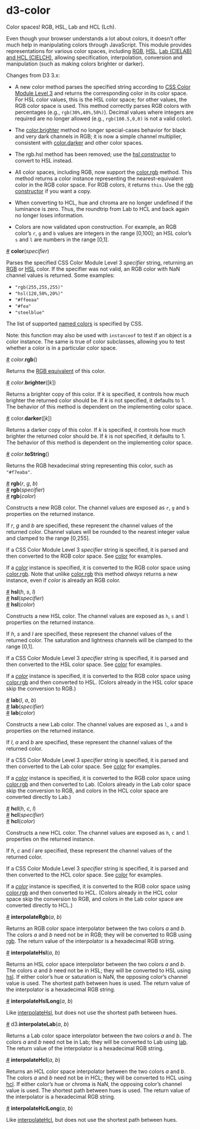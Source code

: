 # d3-color

Color spaces! RGB, HSL, Lab and HCL (Lch).

Even though your browser understands a lot about colors, it doesn’t offer much help in manipulating colors through JavaScript. This module provides representations for various color spaces, including [RGB](https://en.wikipedia.org/wiki/RGB_color_model), [HSL](https://en.wikipedia.org/wiki/HSL_and_HSV), [Lab (CIELAB) and HCL (CIELCH)](https://en.wikipedia.org/wiki/Lab_color_space#CIELAB), allowing specification, interpolation, conversion and manipulation (such as making colors brighter or darker).

Changes from D3 3.x:

* A new color method parses the specified string according to [CSS Color Module Level 3](http://www.w3.org/TR/css3-color/#colorunits) and returns the corresponding color in its color space. For HSL color values, this is the HSL color space; for other values, the RGB color space is used. This method correctly parses RGB colors with percentages (e.g., `rgb(30%,40%,50%)`). Decimal values where integers are required are no longer allowed (e.g., `rgb(100.5,0,0)` is not a valid color).

* The [color.brighter](#color_brighter) method no longer special-cases behavior for black and very dark channels in RGB; it is now a simple channel multiplier, consistent with [color.darker](#color_darker) and other color spaces.

* The rgb.hsl method has been removed; use the [hsl constructor](#hsl) to convert to HSL instead.

* All color spaces, including RGB, now support the [color.rgb](#color_rgb) method. This method returns a color instance representing the nearest-equivalent color in the RGB color space. For RGB colors, it returns `this`. Use the [rgb constructor](#rgb) if you want a copy.

* When converting to HCL, hue and chroma are no longer undefined if the luminance is zero. Thus, the roundtrip from Lab to HCL and back again no longer loses information.

* Colors are now validated upon construction. For example, an RGB color’s `r`, `g` and `b` values are integers in the range [0,100]; an HSL color’s `s` and `l` are numbers in the range [0,1].

<a name="color" href="#color">#</a> <b>color</b>(<i>specifier</i>)

Parses the specified CSS Color Module Level 3 *specifier* string, returning an [RGB](#rgb) or [HSL](#hsl) color. If the specifier was not valid, an RGB color with NaN channel values is returned. Some examples:

* `"rgb(255,255,255)"`
* `"hsl(120,50%,20%)"`
* `"#ffeeaa"`
* `"#fea"`
* `"steelblue"`

The list of supported [named colors](http://www.w3.org/TR/SVG/types.html#ColorKeywords) is specified by CSS.

Note: this function may also be used with `instanceof` to test if an object is a color instance. The same is true of color subclasses, allowing you to test whether a color is in a particular color space.

<a name="color_rgb" href="#color_rgb">#</a> *color*.<b>rgb</b>()

Returns the [RGB equivalent](#rgb) of this color.

<a name="color_brighter" href="#color_brighter">#</a> *color*.<b>brighter</b>([<i>k</i>])

Returns a brighter copy of this color. If *k* is specified, it controls how much brighter the returned color should be. If *k* is not specified, it defaults to 1. The behavior of this method is dependent on the implementing color space.

<a name="color_darker" href="#color_darker">#</a> color.<b>darker</b>([<i>k</i>])

Returns a darker copy of this color. If *k* is specified, it controls how much brighter the returned color should be. If *k* is not specified, it defaults to 1. The behavior of this method is dependent on the implementing color space.

<a name="color_toString" href="#color_toString">#</a> *color*.<b>toString</b>()

Returns the RGB hexadecimal string representing this color, such as `"#f7eaba"`.

<a name="rgb" href="#rgb">#</a> <b>rgb</b>(<i>r</i>, <i>g</i>, <i>b</i>)<br>
<a href="#rgb">#</a> <b>rgb</b>(<i>specifier</i>)<br>
<a href="#rgb">#</a> <b>rgb</b>(<i>color</i>)<br>

Constructs a new RGB color. The channel values are exposed as `r`, `g` and `b` properties on the returned instance.

If *r*, *g* and *b* are specified, these represent the channel values of the returned color. Channel values will be rounded to the nearest integer value and clamped to the range [0,255].

If a CSS Color Module Level 3 *specifier* string is specified, it is parsed and then converted to the RGB color space. See [color](#color) for examples.

If a [*color*](#color) instance is specified, it is converted to the RGB color space using [color.rgb](#color_rgb). Note that unlike [color.rgb](#color_rgb) this method *always* returns a new instance, even if *color* is already an RGB color.

<a name="hsl" href="#hsl">#</a> <b>hsl</b>(<i>h</i>, <i>s</i>, <i>l</i>)<br>
<a href="#hsl">#</a> <b>hsl</b>(<i>specifier</i>)<br>
<a href="#hsl">#</a> <b>hsl</b>(<i>color</i>)<br>

Constructs a new HSL color. The channel values are exposed as `h`, `s` and `l` properties on the returned instance.

If *h*, *s* and *l* are specified, these represent the channel values of the returned color. The saturation and lightness channels will be clamped to the range [0,1].

If a CSS Color Module Level 3 *specifier* string is specified, it is parsed and then converted to the HSL color space. See [color](#color) for examples.

If a [*color*](#color) instance is specified, it is converted to the RGB color space using [color.rgb](#color_rgb) and then converted to HSL. (Colors already in the HSL color space skip the conversion to RGB.)

<a name="lab" href="#lab">#</a> <b>lab</b>(<i>l</i>, <i>a</i>, <i>b</i>)<br>
<a href="#lab">#</a> <b>lab</b>(<i>specifier</i>)<br>
<a href="#lab">#</a> <b>lab</b>(<i>color</i>)<br>

Constructs a new Lab color. The channel values are exposed as `l`, `a` and `b` properties on the returned instance.

If *l*, *a* and *b* are specified, these represent the channel values of the returned color.

If a CSS Color Module Level 3 *specifier* string is specified, it is parsed and then converted to the Lab color space. See [color](#color) for examples.

If a [*color*](#color) instance is specified, it is converted to the RGB color space using [color.rgb](#color_rgb) and then converted to Lab. (Colors already in the Lab color space skip the conversion to RGB, and colors in the HCL color space are converted directly to Lab.)

<a name="hcl" href="#hcl">#</a> <b>hcl</b>(<i>h</i>, <i>c</i>, <i>l</i>)<br>
<a href="#hcl">#</a> <b>hcl</b>(<i>specifier</i>)<br>
<a href="#hcl">#</a> <b>hcl</b>(<i>color</i>)<br>

Constructs a new HCL color. The channel values are exposed as `h`, `c` and `l` properties on the returned instance.

If *h*, *c* and *l* are specified, these represent the channel values of the returned color.

If a CSS Color Module Level 3 *specifier* string is specified, it is parsed and then converted to the HCL color space. See [color](#color) for examples.

If a [*color*](#color) instance is specified, it is converted to the RGB color space using [color.rgb](#color_rgb) and then converted to HCL. (Colors already in the HCL color space skip the conversion to RGB, and colors in the Lab color space are converted directly to HCL.)

<a name="interpolateRgb" href="#interpolateRgb">#</a> <b>interpolateRgb</b>(<i>a</i>, <i>b</i>)

Returns an RGB color space interpolator between the two colors *a* and *b*. The colors *a* and *b* need not be in RGB; they will be converted to RGB using [rgb](#rgb). The return value of the interpolator is a hexadecimal RGB string.

<a name="interpolateHsl" href="#interpolateHsl">#</a> <b>interpolateHsl</b>(<i>a</i>, <i>b</i>)

Returns an HSL color space interpolator between the two colors *a* and *b*. The colors *a* and *b* need not be in HSL; they will be converted to HSL using [hsl](#hsl). If either color’s hue or saturation is NaN, the opposing color’s channel value is used. The shortest path between hues is used. The return value of the interpolator is a hexadecimal RGB string.

<a name="interpolateHslLong" href="#interpolateHslLong">#</a> <b>interpolateHslLong</b>(<i>a</i>, <i>b</i>)

Like [interpolateHsl](#interpolateHsl), but does not use the shortest path between hues.

<a name="d3_interpolateLab" href="#d3_interpolateLab">#</a> d3.<b>interpolateLab</b>(<i>a</i>, <i>b</i>)

Returns a Lab color space interpolator between the two colors *a* and *b*. The colors *a* and *b* need not be in Lab; they will be converted to Lab using [lab](#lab). The return value of the interpolator is a hexadecimal RGB string.

<a name="interpolateHcl" href="#interpolateHcl">#</a> <b>interpolateHcl</b>(<i>a</i>, <i>b</i>)

Returns an HCL color space interpolator between the two colors *a* and *b*. The colors *a* and *b* need not be in HCL; they will be converted to HCL using [hcl](#hcl). If either color’s hue or chroma is NaN, the opposing color’s channel value is used. The shortest path between hues is used. The return value of the interpolator is a hexadecimal RGB string.

<a name="interpolateHclLong" href="#interpolateHclLong">#</a> <b>interpolateHclLong</b>(<i>a</i>, <i>b</i>)

Like [interpolateHcl](#interpolateHcl), but does not use the shortest path between hues.
